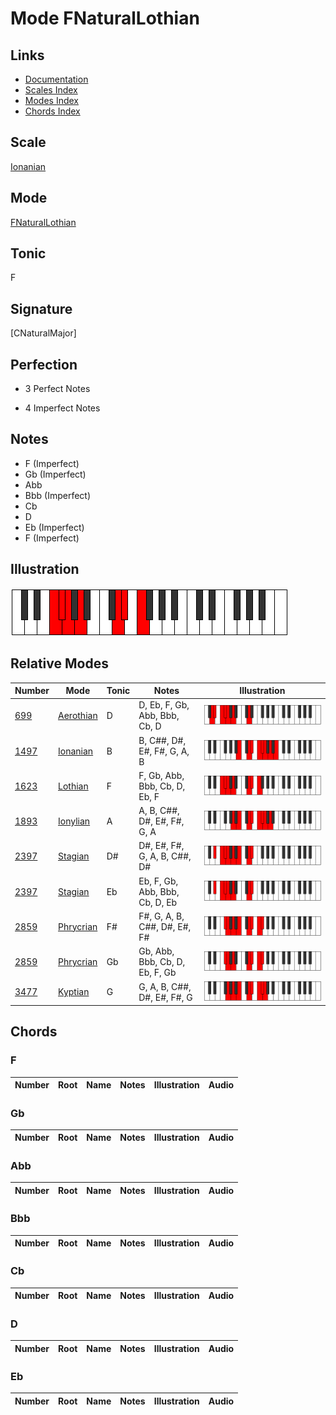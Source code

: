 # Mode FNaturalLothian

## Links

- [Documentation](index.md)
- [Scales Index](Scales.md)
- [Modes Index](Modes.md)
- [Chords Index](Chords.md)

## Scale

[Ionanian](ScaleIonanian.md)

## Mode

[FNaturalLothian](ModeFNaturalLothian.md)

## Tonic

F

## Signature

[CNaturalMajor]

## Perfection

 - 3 Perfect Notes

 - 4 Imperfect Notes

## Notes

- F (Imperfect)
- Gb (Imperfect)
- Abb
- Bbb (Imperfect)
- Cb
- D
- Eb (Imperfect)
- F (Imperfect)

## Illustration

![FNaturalLothian](ModeFNaturalLothian.png)

## Relative Modes

| Number | Mode | Tonic | Notes | Illustration |
|--------|------|-------|-------|--------------|
| [699](https://ianring.com/musictheory/scales/699) | [Aerothian](ModeAerothian.md) | D | D, Eb, F, Gb, Abb, Bbb, Cb, D | ![DNaturalAerothian](ModeDNaturalAerothian.png) |
| [1497](https://ianring.com/musictheory/scales/1497) | [Ionanian](ModeIonanian.md) | B | B, C##, D#, E#, F#, G, A, B | ![BNaturalIonanian](ModeBNaturalIonanian.png) |
| [1623](https://ianring.com/musictheory/scales/1623) | [Lothian](ModeLothian.md) | F | F, Gb, Abb, Bbb, Cb, D, Eb, F | ![FNaturalLothian](ModeFNaturalLothian.png) |
| [1893](https://ianring.com/musictheory/scales/1893) | [Ionylian](ModeIonylian.md) | A | A, B, C##, D#, E#, F#, G, A | ![ANaturalIonylian](ModeANaturalIonylian.png) |
| [2397](https://ianring.com/musictheory/scales/2397) | [Stagian](ModeStagian.md) | D# | D#, E#, F#, G, A, B, C##, D# | ![DSharpStagian](ModeDSharpStagian.png) |
| [2397](https://ianring.com/musictheory/scales/2397) | [Stagian](ModeStagian.md) | Eb | Eb, F, Gb, Abb, Bbb, Cb, D, Eb | ![EFlatStagian](ModeEFlatStagian.png) |
| [2859](https://ianring.com/musictheory/scales/2859) | [Phrycrian](ModePhrycrian.md) | F# | F#, G, A, B, C##, D#, E#, F# | ![FSharpPhrycrian](ModeFSharpPhrycrian.png) |
| [2859](https://ianring.com/musictheory/scales/2859) | [Phrycrian](ModePhrycrian.md) | Gb | Gb, Abb, Bbb, Cb, D, Eb, F, Gb | ![GFlatPhrycrian](ModeGFlatPhrycrian.png) |
| [3477](https://ianring.com/musictheory/scales/3477) | [Kyptian](ModeKyptian.md) | G | G, A, B, C##, D#, E#, F#, G | ![GNaturalKyptian](ModeGNaturalKyptian.png) |

## Chords

### F

| Number | Root | Name | Notes | Illustration | Audio |
|--------|------|------|-------|--------------|-------|

### Gb

| Number | Root | Name | Notes | Illustration | Audio |
|--------|------|------|-------|--------------|-------|

### Abb

| Number | Root | Name | Notes | Illustration | Audio |
|--------|------|------|-------|--------------|-------|

### Bbb

| Number | Root | Name | Notes | Illustration | Audio |
|--------|------|------|-------|--------------|-------|

### Cb

| Number | Root | Name | Notes | Illustration | Audio |
|--------|------|------|-------|--------------|-------|

### D

| Number | Root | Name | Notes | Illustration | Audio |
|--------|------|------|-------|--------------|-------|

### Eb

| Number | Root | Name | Notes | Illustration | Audio |
|--------|------|------|-------|--------------|-------|

